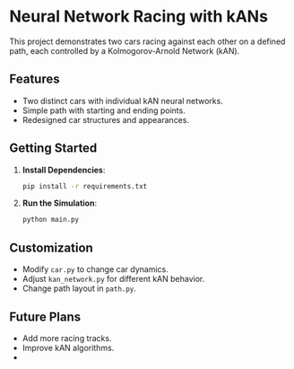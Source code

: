 # Neural Network Racing with kANs

This project demonstrates two cars racing against each other on a defined path, each controlled by a Kolmogorov-Arnold Network (kAN).

## Features
- Two distinct cars with individual kAN neural networks.
- Simple path with starting and ending points.
- Redesigned car structures and appearances.

## Getting Started
1. **Install Dependencies**:
    ```bash
    pip install -r requirements.txt
    ```

2. **Run the Simulation**:
    ```bash
    python main.py
    ```

## Customization
- Modify `car.py` to change car dynamics.
- Adjust `kan_network.py` for different kAN behavior.
- Change path layout in `path.py`.

## Future Plans
- Add more racing tracks.
- Improve kAN algorithms.
- 

